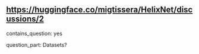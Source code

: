 ## https://huggingface.co/migtissera/HelixNet/discussions/2

contains_question: yes

question_part: Datasets?